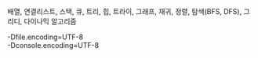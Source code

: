 배열, 연결리스트, 스택, 큐, 트리, 힙, 트라이, 그래프, 재귀, 정렬, 탐색(BFS, DFS), 그리디, 다이나믹 알고리즘


-Dfile.encoding=UTF-8  
-Dconsole.encoding=UTF-8
<!--stackedit_data:
eyJoaXN0b3J5IjpbMTY3OTgzNTM2Myw4MDE5NTQ5NzJdfQ==
-->